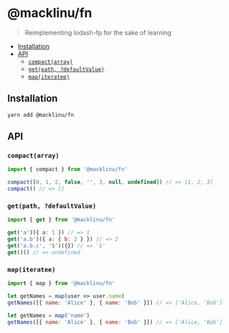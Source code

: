 # @macklinu/fn

> Reimplementing lodash-fp for the sake of learning

<!-- START doctoc generated TOC please keep comment here to allow auto update -->
<!-- DON'T EDIT THIS SECTION, INSTEAD RE-RUN doctoc TO UPDATE -->

- [Installation](#installation)
- [API](#api)
  - [`compact(array)`](#compactarray)
  - [`get(path, ?defaultValue)`](#getpath-defaultvalue)
  - [`map(iteratee)`](#mapiteratee)

<!-- END doctoc generated TOC please keep comment here to allow auto update -->

## Installation

```
yarn add @macklinu/fn
```

## API

### `compact(array)`

```js
import { compact } from '@macklinu/fn'

compact([0, 1, 2, false, '', 3, null, undefined]) // => [1, 2, 3]
compact() // => []
```

### `get(path, ?defaultValue)`

```js
import { get } from '@macklinu/fn'

get('a')({ a: 1 }) // => 1
get('a.b')({ a: { b: 2 } }) // => 2
get('a.b.c', '$')({}) // => '$'
get()() // => undefined
```

### `map(iteratee)`

```js
import { map } from '@macklinu/fn'

let getNames = map(user => user.name)
getNames([{ name: 'Alice' }, { name: 'Bob' }]) // => ['Alice, 'Bob']

let getNames = map('name')
getNames([{ name: 'Alice' }, { name: 'Bob' }]) // => ['Alice, 'Bob']
```
